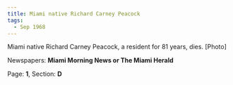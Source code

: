 ```yaml
---  
title: Miami native Richard Carney Peacock  
tags:  
  - Sep 1968  
---  
```

  
Miami native Richard Carney Peacock, a resident for 81 years, dies. [Photo]  
  
Newspapers: **Miami Morning News or The Miami Herald**  
  
Page: **1**, Section: **D** 
